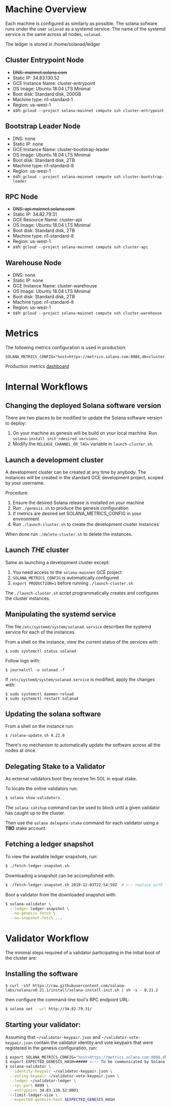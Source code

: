 
# Machine Overview

Each machine is configured as similarly as possible.  The solana sofware runs
under the user `solanad` as a systemd service.  The name of the systemd service
is the same across all nodes, `solanad`.

The ledger is stored in /home/solanad/ledger

## Cluster Entrypoint Node
* ~~DNS: mainnet.solana.com~~
* Static IP: 34.83.130.52
* GCE Instance Name: cluster-entrypoint
* OS Image: Ubuntu 18.04 LTS Minimal
* Boot disk: Standard disk, 200GB
* Machine type: n1-standard-1
* Region: us-west-1
* ssh: `gcloud --project solana-mainnet compute ssh cluster-entrypoint`

## Bootstrap Leader Node
* DNS: none
* Static IP: none
* GCE Instance Name: cluster-bootstrap-leader
* OS Image: Ubuntu 18.04 LTS Minimal
* Boot disk: Standard disk, 2TB
* Machine type: n1-standard-8
* Region: us-west-1
* ssh: `gcloud --project solana-mainnet compute ssh cluster-bootstrap-leader`

## RPC Node
* ~~DNS: api.mainnet.solana.com~~
* Static IP: 34.82.79.31
* GCE Resource Name: cluster-api
* OS Image: Ubuntu 18.04 LTS Minimal
* Boot disk: Standard disk, 2TB
* Machine type: n1-standard-8
* Region: us-west-1
* ssh: `gcloud --project solana-mainnet compute ssh cluster-api`

## Warehouse Node
* DNS: none
* Static IP: none
* GCE Instance Name: cluster-warehouse
* OS Image: Ubuntu 18.04 LTS Minimal
* Boot disk: Standard disk, 2TB
* Machine type: n1-standard-8
* Region: us-west-1
* ssh: `gcloud --project solana-mainnet compute ssh cluster-warehouse`

# Metrics
The following metrics configuration is used in production:
```
SOLANA_METRICS_CONFIG="host=https://metrics.solana.com:8086,db=cluster,u=cluster_write,p=2aQdShmtsPSAgABLQiK2FpSCJGLtG8h3vMEVz1jE7Smf"
```

Production metrics [dashboard](http://bit.ly/solana-cluster)

# Internal Workflows
## Changing the deployed Solana software version
There are two places to be modified to update the Solana software version to deploy:
1. On your machine as genesis will be build on your local machine.  Run `solana-install init <desired version>`.
1. Modify the `RELEASE_CHANNEL_OR_TAG=` variable in `launch-cluster.sh`.

## Launch a development cluster
A development cluster can be created at any time by anybody.   The instances
will be created in the standard GCE development project, scoped by your
username.

Procedure:
1. Ensure the desired Solana release is installed on your machine
1. Run `./genesis.sh` to produce the genesis configuration
1. If metrics are desired set SOLANA_METRICS_CONFIG in your environment
1. Run `./launch-cluster.sh` to create the development cluster instances

When done run `./delete-cluster.sh` to delete the instances.

## Launch *THE* cluster
Same as launching a development cluster except:
1. You need access to the `solana-mainnet` GCE project
1. `SOLANA_METRICS_CONFIG` is automatically configured
1. `export PRODUCTION=1` before running `./launch-cluster.sh`

The `./launch-cluster.sh` script programmatically creates and configures the
cluster instances.

## Manipulating the systemd service
The file `/etc/systemd/system/solanad.service` describes the systemd service for
each of the instances.

From a shell on the instance, view the current status of the services with
```
$ sudo systemctl status solanad
```

Follow logs with:
```
$ journalctl -u solanad -f
```

If `/etc/systemd/system/solanad.service` is modified, apply the changes with:
```
$ sudo systemctl daemon-reload
$ sudo systemctl restart solanad
```

## Updating the solana software
From a shell on the instance run:
```
$ /solana-update.sh 0.22.0
```

There's no mechanism to automatically update the software across all the nodes
at once.

## Delegating Stake to a Validator
As external validators boot they receive 1m SOL in equal stake.

To locate the online validators run:
```bash
$ solana show-validators
```

The `solana catchup` command can be used to block until a given validator has
caught up to the cluster.

Then use the `solana delegate-stake` command for each validator using a **TBD**
stake account.

## Fetching a ledger snapshot
To view the available ledger snapshots, run:
```bash
$ ./fetch-ledger-snapshot.sh
```

Downloading a snapshot can be accomplished with:
```bash
$ ./fetch-ledger-snapshot.sh 2019-12-03T22:54:59Z  # <-- replace with the desired snapshot timestamp
```

Boot a validator from the downloaded snapshot with:
```bash
$ solana-validator \
  --ledger ledger-snapshot \
  --no-genesis-fetch \
  --no-snapshot-fetch ...
```

# Validator Workflow
The minimal steps required of a validator participating in the initial boot of the cluster are:

## Installing the software
`
  $ curl -sSf https://raw.githubusercontent.com/solana-labs/solana/v0.21.1/install/solana-install-init.sh | sh -s - 0.21.2
`

then configure the command-line tool's RPC endpoint URL:
```bash
$ solana set --url http://34.82.79.31/
```

## Starting your validator:
Assuming that `~/validator-keypair.json` and `~/validator-vote-keypair.json`
contain the validator identity and vote keypairs that were registered in the
genesis configuration, run:

```bash
$ export SOLANA_METRICS_CONFIG="host=https://metrics.solana.com:8086,db=cluster,u=cluster_write,p=2aQdShmtsPSAgABLQiK2FpSCJGLtG8h3vMEVz1jE7Smf"
$ export EXPECTED_GENESIS_HASH=##### <--- To be communicated by Solana
$ solana-validator \
  --identity-keypair ~/validator-keypair.json \
  --voting-keypair ~/validator-vote-keypair.json \
  --ledger ~/validator-ledger \
  --rpc-port 8899 \
  --entrypoint 34.83.130.52:8001
  --limit-ledger-size \
  --expected-genesis-hash $EXPECTED_GENESIS_HASH
```

